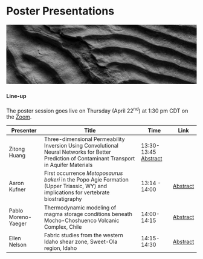 # Poster Presentations

![welcome_img3](../../img/geo_img3.jpg)

#### Line-up
The poster session goes live on Thursday (April 22<sup>nd</sup>) at 1:30 pm CDT on the [Zoom](https://uwmadison.zoom.us/meeting#/test11111).

| Presenter   | Title       |Time| Link |
| ----------- | ----------- |------|-------|
| Zitong Huang   | Three-dimensional Permeability Inversion Using Convolutional Neural Networks for Better Prediction of Contaminant Transport in Aquifer Materials  | 13:30-13:45 [Abstract](https://wisc-geo-symposium21.github.io/pages/poster/zhuang)|
| Aaron Kufner  | First occurrence _Metoposaurus bakeri_ in the Popo Agie Formation (Upper Triassic, WY) and implications for vertebrate biostratigraphy |13:14 - 14:00|  [Abstract](https://wisc-geo-symposium21.github.io/pages/poster/akufner) |
| Pablo Moreno-Yaeger | Thermodynamic modeling of magma storage conditions beneath Mocho-Choshuenco Volcanic Complex, Chile  |14:00-14:15|  [Abstract](https://wisc-geo-symposium21.github.io/pages/poster/pmorenoyaeger)|
| Ellen Nelson | Fabric studies from the western Idaho shear zone, Sweet-Ola region, Idaho |14:15-14:30|  [Abstract](https://wisc-geo-symposium21.github.io/pages/poster/enelson)|

